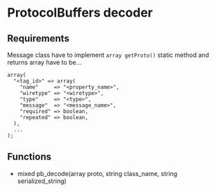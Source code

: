 ProtocolBuffers decoder
=======================

Requirements
------------

Message class have to implement `array getProto()` static method and returns array have to be...

````
array(
  "<tag_id>" => array(
    "name"     => "<property_name>",
    "wiretype" => "<wiretype>",
    "type"     => "<type>",
    "message"  => "<message_name>",
    "required" => boolean,
    "repeated" => boolean,
  ),
  ...
);
````


Functions
---------

* mixed pb_decode(array proto, string class_name, string serialized_string)